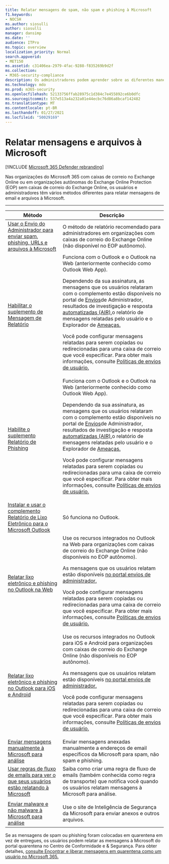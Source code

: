 ```yaml
---
title: Relatar mensagens de spam, não spam e phishing à Microsoft
f1.keywords:
- NOCSH
ms.author: siosulli
author: siosulli
manager: dansimp
ms.date: ''
audience: ITPro
ms.topic: overview
localization_priority: Normal
search.appverid:
- MET150
ms.assetid: c31406ea-2979-4fac-9288-f835269b9d2f
ms.collection:
- M365-security-compliance
description: Os administradores podem aprender sobre as diferentes maneiras de relatar mensagens e arquivos bons e ruins à Microsoft para análise.
ms.technology: mdo
ms.prod: m365-security
ms.openlocfilehash: 52133756ffab28975c1d384c7e455892ce6b0dfc
ms.sourcegitcommit: 537e513a4a232a01e44ecbc76d86a8bcaf142482
ms.translationtype: MT
ms.contentlocale: pt-BR
ms.lasthandoff: 01/27/2021
ms.locfileid: "50029169"
---
```

# <a name="report-messages-and-files-to-microsoft"></a>Relatar mensagens e arquivos à Microsoft

[!INCLUDE [Microsoft 365 Defender rebranding](../includes/microsoft-defender-for-office.md)]

Nas organizações do Microsoft 365 com caixas de correio no Exchange Online ou em organizações autônomas do Exchange Online Protection (EOP) sem caixas de correio do Exchange Online, os usuários e administradores têm vários métodos diferentes para relatar mensagens de email e arquivos à Microsoft.

****

|Método|Descrição|
|---|---|
|[Usar o Envio do Administrador para enviar spam, phishing, URLs e arquivos à Microsoft](admin-submission.md)|O método de relatório recomendado para administradores em organizações com caixas de correio do Exchange Online (não disponível no EOP autônomo).|
|[Habilitar o suplemento de Mensagem de Relatório](enable-the-report-message-add-in.md)|Funciona com o Outlook e o Outlook na Web (anteriormente conhecido como Outlook Web App). <p> Dependendo da sua assinatura, as mensagens que os usuários relataram com o complemento estão disponíveis no portal [](view-email-security-reports.md#user-reported-messages-report)de [Envios](admin-submission.md)de Administrador, resultados de investigação e resposta [automatizadas (AIR),](air-view-investigation-results.md)o relatório de mensagens relatadas pelo usuário e o Explorador de [Ameaças.](threat-explorer-views.md#email--submissions) <p> Você pode configurar mensagens relatadas para serem copiadas ou redirecionadas para uma caixa de correio que você especificar. Para obter mais informações, consulte [Políticas de envios de usuário.](user-submission.md)
|[Habilite o suplemento Relatório de Phishing](enable-the-report-phish-add-in.md)|Funciona com o Outlook e o Outlook na Web (anteriormente conhecido como Outlook Web App). <p> Dependendo da sua assinatura, as mensagens que os usuários relataram com o complemento estão disponíveis no portal [](view-email-security-reports.md#user-reported-messages-report)de [Envios](admin-submission.md)de Administrador, resultados de investigação e resposta [automatizadas (AIR),](air-view-investigation-results.md)o relatório de mensagens relatadas pelo usuário e o Explorador de [Ameaças.](threat-explorer-views.md#email--submissions) <p> Você pode configurar mensagens relatadas para serem copiadas ou redirecionadas para uma caixa de correio que você especificar. Para obter mais informações, consulte [Políticas de envios de usuário.](user-submission.md)|
|[Instalar e usar o complemento Relatório de Lixo Eletrônico para o Microsoft Outlook](junk-email-reporting-add-in-for-microsoft-outlook.md)|Só funciona no Outlook.|
|[Relatar lixo eletrônico e phishing no Outlook na Web](report-junk-email-and-phishing-scams-in-outlook-on-the-web-eop.md)|Use os recursos integrados no Outlook na Web para organizações com caixas de correio do Exchange Online (não disponíveis no EOP autônomo). <p> As mensagens que os usuários relatam estão disponíveis [no portal envios de administrador.](admin-submission.md) <p> Você pode configurar mensagens relatadas para serem copiadas ou redirecionadas para uma caixa de correio que você especificar. Para obter mais informações, consulte [Políticas de envios de usuário.](user-submission.md)|
|[Relatar lixo eletrônico e phishing no Outlook para iOS e Android](report-junk-email-and-phishing-scams-in-outlook-for-iOS-and-Android.md)|Use os recursos integrados no Outlook para iOS e Android para organizações com caixas de correio do Exchange Online (não disponíveis no EOP autônomo). <p> As mensagens que os usuários relatam estão disponíveis [no portal envios de administrador.](admin-submission.md) <p> Você pode configurar mensagens relatadas para serem copiadas ou redirecionadas para uma caixa de correio que você especificar. Para obter mais informações, consulte [Políticas de envios de usuário.](user-submission.md)|
|[Enviar mensagens manualmente à Microsoft para análise](submit-spam-non-spam-and-phishing-scam-messages-to-microsoft-for-analysis.md)|Enviar mensagens anexadas manualmente a endereços de email específicos da Microsoft para spam, não spam e phishing.|
|[Usar regras de fluxo de emails para ver o que seus usuários estão relatando à Microsoft](use-mail-flow-rules-to-see-what-your-users-are-reporting-to-microsoft.md)|Saiba como criar uma regra de fluxo de emails (também conhecida como regra de transporte) que notifica você quando os usuários relatam mensagens à Microsoft para análise.
|||
|[Enviar malware e não malware à Microsoft para análise](submitting-malware-and-non-malware-to-microsoft-for-analysis.md)|Use o site de Inteligência de Segurança da Microsoft para enviar anexos e outros arquivos.|

Se as mensagens de spam ou phishing foram colocadas em quarentena em vez de entregues, os usuários podem relatar as mensagens à Microsoft do portal quarentena no Centro de Conformidade e & Segurança. Para obter detalhes, [consulte Encontrar e liberar mensagens em quarentena como um usuário no Microsoft 365.](find-and-release-quarantined-messages-as-a-user.md)
